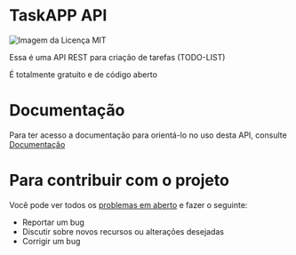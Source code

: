 # TaskAPP API

<img alt="Imagem da Licença MIT" src="https://img.shields.io/static/v1?label=license&message=MIT&color=49AA26&labelColor=000000" />

Essa é uma API REST para criação de tarefas (TODO-LIST)

É totalmente gratuito e de código aberto

# Documentação

Para ter acesso a documentação para orientá-lo no uso desta API, consulte
[Documentação](api-swagger-doc)

# Para contribuir com o projeto

Você pode ver todos os [problemas em aberto](https://github.com/Kaua3045/tasks-app-api/issues) e fazer o seguinte:

- Reportar um bug
- Discutir sobre novos recursos ou alterações desejadas
- Corrigir um bug